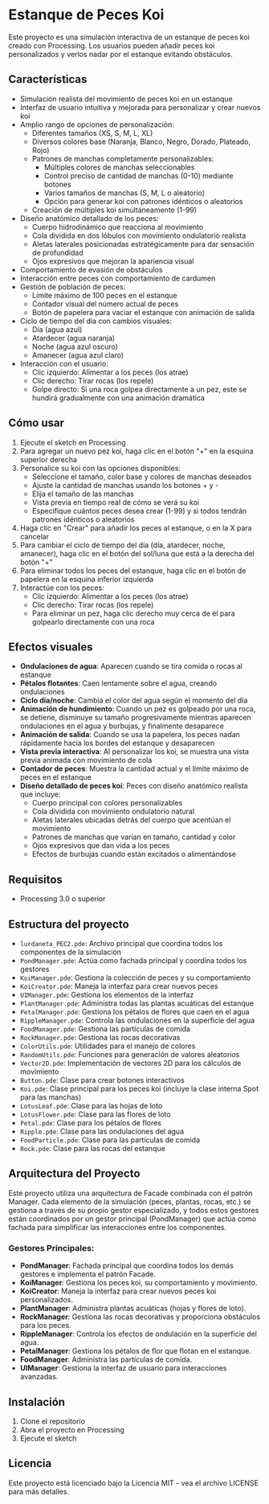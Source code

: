 # Estanque de Peces Koi

Este proyecto es una simulación interactiva de un estanque de peces koi creado con Processing. Los usuarios pueden añadir peces koi personalizados y verlos nadar por el estanque evitando obstáculos.

## Características

- Simulación realista del movimiento de peces koi en un estanque
- Interfaz de usuario intuitiva y mejorada para personalizar y crear nuevos koi
- Amplio rango de opciones de personalización:
  - Diferentes tamaños (XS, S, M, L, XL)
  - Diversos colores base (Naranja, Blanco, Negro, Dorado, Plateado, Rojo)
  - Patrones de manchas completamente personalizables:
    - Múltiples colores de manchas seleccionables
    - Control preciso de cantidad de manchas (0-10) mediante botones
    - Varios tamaños de manchas (S, M, L o aleatorio)
    - Opción para generar koi con patrones idénticos o aleatorios
  - Creación de múltiples koi simultáneamente (1-99)
- Diseño anatómico detallado de los peces:
  - Cuerpo hidrodinámico que reacciona al movimiento
  - Cola dividida en dos lóbulos con movimiento ondulatorio realista
  - Aletas laterales posicionadas estratégicamente para dar sensación de profundidad
  - Ojos expresivos que mejoran la apariencia visual
- Comportamiento de evasión de obstáculos
- Interacción entre peces con comportamiento de cardumen
- Gestión de población de peces:
  - Límite máximo de 100 peces en el estanque
  - Contador visual del número actual de peces
  - Botón de papelera para vaciar el estanque con animación de salida
- Ciclo de tiempo del día con cambios visuales:
  - Día (agua azul)
  - Atardecer (agua naranja)
  - Noche (agua azul oscuro)
  - Amanecer (agua azul claro)
- Interacción con el usuario:
  - Clic izquierdo: Alimentar a los peces (los atrae)
  - Clic derecho: Tirar rocas (los repele)
  - Golpe directo: Si una roca golpea directamente a un pez, este se hundirá gradualmente con una animación dramática

## Cómo usar

1. Ejecute el sketch en Processing
2. Para agregar un nuevo pez koi, haga clic en el botón "+" en la esquina superior derecha
3. Personalice su koi con las opciones disponibles:
   - Seleccione el tamaño, color base y colores de manchas deseados
   - Ajuste la cantidad de manchas usando los botones + y -
   - Elija el tamaño de las manchas
   - Vista previa en tiempo real de cómo se verá su koi
   - Especifique cuántos peces desea crear (1-99) y si todos tendrán patrones idénticos o aleatorios
4. Haga clic en "Crear" para añadir los peces al estanque, o en la X para cancelar
5. Para cambiar el ciclo de tiempo del día (día, atardecer, noche, amanecer), haga clic en el botón del sol/luna que está a la derecha del botón "+"
6. Para eliminar todos los peces del estanque, haga clic en el botón de papelera en la esquina inferior izquierda
7. Interactúe con los peces:
   - Clic izquierdo: Alimentar a los peces (los atrae)
   - Clic derecho: Tirar rocas (los repele)
   - Para eliminar un pez, haga clic derecho muy cerca de él para golpearlo directamente con una roca

## Efectos visuales

- **Ondulaciones de agua**: Aparecen cuando se tira comida o rocas al estanque
- **Pétalos flotantes**: Caen lentamente sobre el agua, creando ondulaciones
- **Ciclo día/noche**: Cambia el color del agua según el momento del día
- **Animación de hundimiento**: Cuando un pez es golpeado por una roca, se detiene, disminuye su tamaño progresivamente mientras aparecen ondulaciones en el agua y burbujas, y finalmente desaparece
- **Animación de salida**: Cuando se usa la papelera, los peces nadan rápidamente hacia los bordes del estanque y desaparecen
- **Vista previa interactiva**: Al personalizar los koi, se muestra una vista previa animada con movimiento de cola
- **Contador de peces**: Muestra la cantidad actual y el límite máximo de peces en el estanque
- **Diseño detallado de peces koi**: Peces con diseño anatómico realista que incluye:
  - Cuerpo principal con colores personalizables
  - Cola dividida con movimiento ondulatorio natural
  - Aletas laterales ubicadas detrás del cuerpo que acentúan el movimiento
  - Patrones de manchas que varían en tamaño, cantidad y color
  - Ojos expresivos que dan vida a los peces
  - Efectos de burbujas cuando están excitados o alimentándose

## Requisitos

- Processing 3.0 o superior

## Estructura del proyecto

- `lurdaneta_PEC2.pde`: Archivo principal que coordina todos los componentes de la simulación
- `PondManager.pde`: Actúa como fachada principal y coordina todos los gestores
- `KoiManager.pde`: Gestiona la colección de peces y su comportamiento
- `KoiCreator.pde`: Maneja la interfaz para crear nuevos peces
- `UIManager.pde`: Gestiona los elementos de la interfaz
- `PlantManager.pde`: Administra todas las plantas acuáticas del estanque
- `PetalManager.pde`: Gestiona los pétalos de flores que caen en el agua
- `RippleManager.pde`: Controla las ondulaciones en la superficie del agua
- `FoodManager.pde`: Gestiona las partículas de comida
- `RockManager.pde`: Gestiona las rocas decorativas
- `ColorUtils.pde`: Utilidades para el manejo de colores
- `RandomUtils.pde`: Funciones para generación de valores aleatorios
- `Vector2D.pde`: Implementación de vectores 2D para los cálculos de movimiento
- `Button.pde`: Clase para crear botones interactivos
- `Koi.pde`: Clase principal para los peces koi (incluye la clase interna Spot para las manchas)
- `LotusLeaf.pde`: Clase para las hojas de loto
- `LotusFlower.pde`: Clase para las flores de loto
- `Petal.pde`: Clase para los pétalos de flores
- `Ripple.pde`: Clase para las ondulaciones del agua
- `FoodParticle.pde`: Clase para las partículas de comida
- `Rock.pde`: Clase para las rocas del estanque

## Arquitectura del Proyecto

Este proyecto utiliza una arquitectura de Facade combinada con el patrón Manager. Cada elemento de la simulación (peces, plantas, rocas, etc.) se gestiona a través de su propio gestor especializado, y todos estos gestores están coordinados por un gestor principal (PondManager) que actúa como fachada para simplificar las interacciones entre los componentes.

### Gestores Principales:

- **PondManager**: Fachada principal que coordina todos los demás gestores e implementa el patrón Facade.
- **KoiManager**: Gestiona los peces koi, su comportamiento y movimiento.
- **KoiCreator**: Maneja la interfaz para crear nuevos peces koi personalizados.
- **PlantManager**: Administra plantas acuáticas (hojas y flores de loto).
- **RockManager**: Gestiona las rocas decorativas y proporciona obstáculos para los peces.
- **RippleManager**: Controla los efectos de ondulación en la superficie del agua.
- **PetalManager**: Gestiona los pétalos de flor que flotan en el estanque.
- **FoodManager**: Administra las partículas de comida.
- **UIManager**: Gestiona la interfaz de usuario para interacciones avanzadas.

## Instalación

1. Clone el repositorio
2. Abra el proyecto en Processing
3. Ejecute el sketch

## Licencia

Este proyecto está licenciado bajo la Licencia MIT - vea el archivo LICENSE para más detalles.
